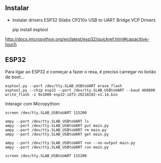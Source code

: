 ## Instalar

- Instalar drivers ESP32 Silabs CP210x USB to UART Bridge VCP Drivers

  pip install esptool

http://docs.micropython.org/en/latest/esp32/quickref.html#capacitive-touch

## ESP32

Para ligar ao ESP32 e começar a fazer o resa, é preciso carregar no botão de boot...

    esptool.py --port /dev/tty.SLAB_USBtoUART erase_flash
    esptool.py --chip esp32 --port /dev/tty.SLAB_USBtoUART --baud 460800 write_flash -z 0x1000 esp32-idf3-20210202-v1.14.bin

Interagir com Micropython:

    screen /dev/tty.SLAB_USBtoUART 115200

    ampy --port /dev/tty.SLAB_USBtoUART ls
    ampy --port /dev/tty.SLAB_USBtoUART put main.py
    ampy --port /dev/tty.SLAB_USBtoUART rm main.py
    ampy --port /dev/tty.SLAB_USBtoUART get main.py

    ampy --port /dev/tty.SLAB_USBtoUART run --no-output main.py
    ampy --port /dev/tty.SLAB_USBtoUART run main.py

    screen /dev/tty.SLAB_USBtoUART 115200
